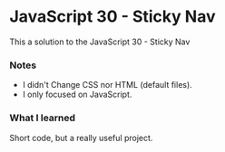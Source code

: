 # JavaScript 30 - Sticky Nav

This a solution to the JavaScript 30 - Sticky Nav


### Notes

- I didn't Change CSS nor HTML (default files).
- I only focused on JavaScript.

### What I learned

Short code, but a really useful project.